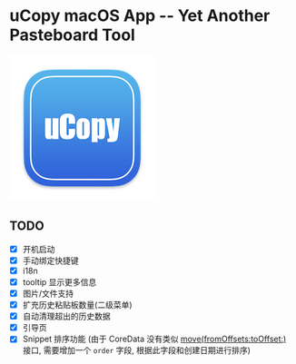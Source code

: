 # uCopy macOS App -- Yet Another Pasteboard Tool

![uCopy](https://github.com/FaiChou/uCopy/blob/main/uCopy/Assets.xcassets/AppIcon.appiconset/icon-256.png?raw=true)


## TODO

- [X] 开机启动
- [x] 手动绑定快捷键
- [x] i18n
- [x] tooltip 显示更多信息
- [x] 图片/文件支持
- [x] 扩充历史粘贴板数量(二级菜单)
- [x] 自动清理超出的历史数据
- [x] 引导页
- [x] Snippet 排序功能 (由于 CoreData 没有类似 [move(fromOffsets:toOffset:)](https://developer.apple.com/documentation/Swift/MutableCollection/move(fromOffsets:toOffset:)) 接口, 需要增加一个 `order` 字段, 根据此字段和创建日期进行排序)
